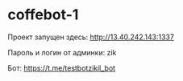 # coffebot-1
Проект запущен здесь:
http://13.40.242.143:1337

Пароль и логин от админки: zik

Бот: https://t.me/testbotzikil_bot

